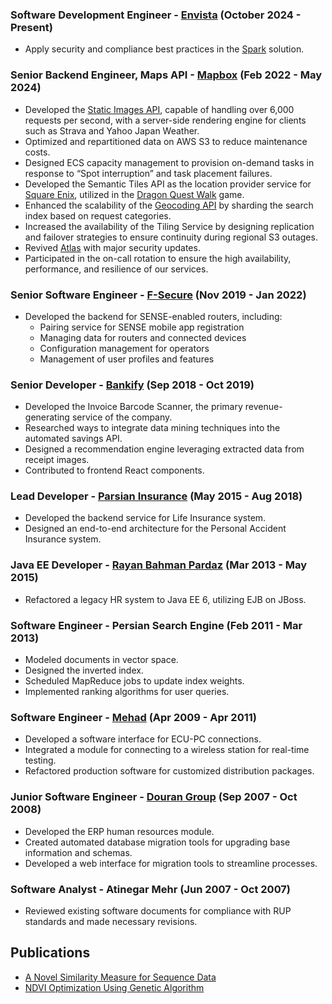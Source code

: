 ###  **Software Development Engineer \- [Envista](https://envistaco.com/en/)** (October 2024 \- Present)

* Apply security and compliance best practices in the [Spark](https://ormco.com/en-us/spark-clear-aligners) solution. 


###  **Senior Backend Engineer, Maps API \- [Mapbox](https://www.mapbox.com/)** (Feb 2022 \- May 2024)

* Developed the [Static Images API](https://docs.mapbox.com/api/maps/static-images), capable of handling over 6,000 requests per second, with a server-side rendering engine for clients such as Strava and Yahoo Japan Weather.
* Optimized and repartitioned data on AWS S3 to reduce maintenance costs.
* Designed ECS capacity management to provision on-demand tasks in response to “Spot interruption” and task placement failures.
* Developed the Semantic Tiles API as the location provider service for [Square Enix](https://www.square-enix.com/), utilized in the [Dragon Quest Walk](https://play.google.com/store/apps/details?id=com.square_enix.android_googleplay.dqwalkj&hl=en&pli=1) game.
* Enhanced the scalability of the [Geocoding API](https://docs.mapbox.com/api/search/geocoding/) by sharding the search index based on request categories.
* Increased the availability of the Tiling Service by designing replication and failover strategies to ensure continuity during regional S3 outages.
* Revived [Atlas](https://www.mapbox.com/atlas) with major security updates.
* Participated in the on-call rotation to ensure the high availability, performance, and resilience of our services.

###  **Senior Software Engineer \- [F-Secure](https://www.f-secure.com/en)** (Nov 2019 \- Jan 2022)

* Developed the backend for SENSE-enabled routers, including:
    * Pairing service for SENSE mobile app registration
    * Managing data for routers and connected devices
    * Configuration management for operators
    * Management of user profiles and features

### **Senior Developer \- [Bankify](https://bankify.io/)** (Sep 2018 \- Oct 2019)

* Developed the Invoice Barcode Scanner, the primary revenue-generating service of the company.
* Researched ways to integrate data mining techniques into the automated savings API.
* Designed a recommendation engine leveraging extracted data from receipt images.
* Contributed to frontend React components.

### **Lead Developer \- [Parsian Insurance](https://parsianinsurance.ir/fa-IR/parsianinsurance/1/page/%D8%AE%D8%A7%D9%86%D9%87)** (May 2015 \- Aug 2018)

* Developed the backend service for Life Insurance system.
* Designed an end-to-end architecture for the Personal Accident Insurance system.

### **Java EE Developer \- [Rayan Bahman Pardaz](https://rbp.ir/)** (Mar 2013 \- May 2015)

* Refactored a legacy HR system to Java EE 6, utilizing EJB on JBoss.

### **Software Engineer \- Persian Search Engine** (Feb 2011 \- Mar 2013)

* Modeled documents in vector space.
* Designed the inverted index.
* Scheduled MapReduce jobs to update index weights.
* Implemented ranking algorithms for user queries.

### **Software Engineer \- [Mehad](https://mehad.ir/)** (Apr 2009 \- Apr 2011)

* Developed a software interface for ECU-PC connections.
* Integrated a module for connecting to a wireless station for real-time testing.
* Refactored production software for customized distribution packages.

### **Junior Software Engineer \- [Douran Group](https://www.linkedin.com/company/douran-group/?originalSubdomain=ir)** (Sep 2007 \- Oct 2008)

* Developed the ERP human resources module.
* Created automated database migration tools for upgrading base information and schemas.
* Developed a web interface for migration tools to streamline processes.

### **Software Analyst \- Atinegar Mehr** (Jun 2007 \- Oct 2007)

* Reviewed existing software documents for compliance with RUP standards and made necessary revisions.

## Publications
* [A Novel Similarity Measure for Sequence Data](https://www.researchgate.net/publication/236848462_A_Novel_Similarity_Measure_for_Sequence_Data)
* [NDVI Optimization Using Genetic Algorithm](https://ieeexplore.ieee.org/document/6121609)
